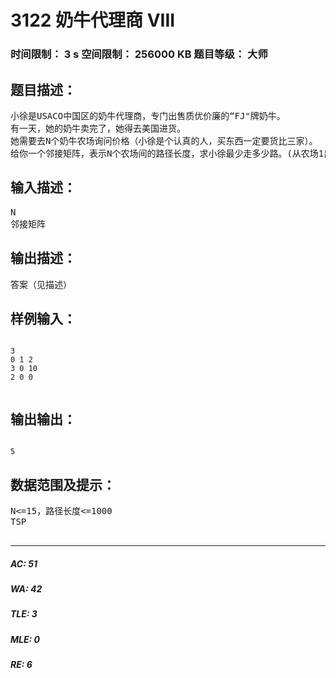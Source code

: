 # 3122 奶牛代理商 VIII   
### 时间限制： 3 s     空间限制： 256000 KB     题目等级： 大师  
## 题目描述：  

<pre>
小徐是USACO中国区的奶牛代理商，专门出售质优价廉的“FJ"牌奶牛。
有一天，她的奶牛卖完了，她得去美国进货。
她需要去N个奶牛农场询问价格（小徐是个认真的人，买东西一定要货比三家）。
给你一个邻接矩阵，表示N个农场间的路径长度，求小徐最少走多少路。(从农场1出发，最后回到出发点买）
</pre>
  
  
## 输入描述：  

<pre>
N
邻接矩阵
</pre>
  
  
## 输出描述：  

<pre>
答案（见描述）
</pre>
  
  
## 样例输入：  

<pre><code>
3
0 1 2
3 0 10
2 0 0
 
</code></pre>
  
  
## 输出输出：  

<pre><code>
5
</code></pre>
  
  
## 数据范围及提示：  

<pre>
N<=15，路径长度<=1000
TSP
 
</pre>
  
  
***  

##### AC: 51  
##### WA: 42  
##### TLE: 3  
##### MLE: 0  
##### RE: 6  
